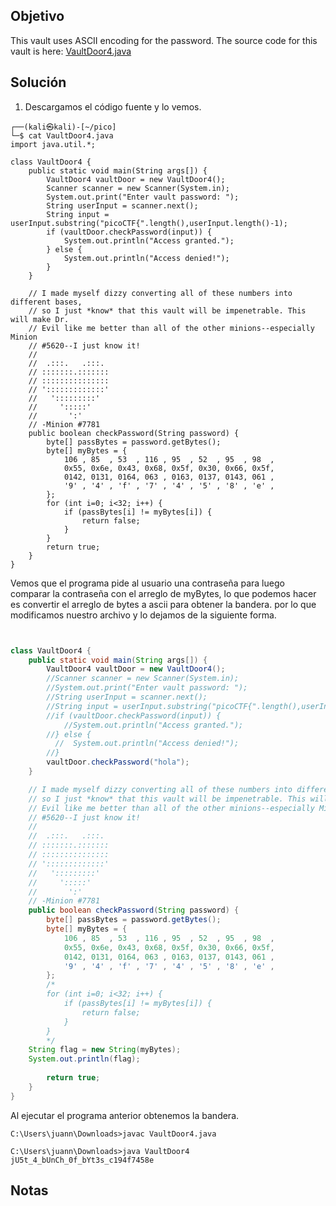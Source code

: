 ## Objetivo
This vault uses ASCII encoding for the password. The source code for this vault is here: [VaultDoor4.java](https://jupiter.challenges.picoctf.org/static/09d3002ae349631324a17e2255ae8df2/VaultDoor4.java)

## Solución
1. Descargamos el código fuente y lo vemos.
``` shell
┌──(kali㉿kali)-[~/pico]
└─$ cat VaultDoor4.java 
import java.util.*;

class VaultDoor4 {
    public static void main(String args[]) {
        VaultDoor4 vaultDoor = new VaultDoor4();
        Scanner scanner = new Scanner(System.in);
        System.out.print("Enter vault password: ");
        String userInput = scanner.next();
        String input = userInput.substring("picoCTF{".length(),userInput.length()-1);
        if (vaultDoor.checkPassword(input)) {
            System.out.println("Access granted.");
        } else {
            System.out.println("Access denied!");
        }
    }

    // I made myself dizzy converting all of these numbers into different bases,
    // so I just *know* that this vault will be impenetrable. This will make Dr.
    // Evil like me better than all of the other minions--especially Minion
    // #5620--I just know it!
    //
    //  .:::.   .:::.
    // :::::::.:::::::
    // :::::::::::::::
    // ':::::::::::::'
    //   ':::::::::'
    //     ':::::'
    //       ':'
    // -Minion #7781
    public boolean checkPassword(String password) {
        byte[] passBytes = password.getBytes();
        byte[] myBytes = {
            106 , 85  , 53  , 116 , 95  , 52  , 95  , 98  ,
            0x55, 0x6e, 0x43, 0x68, 0x5f, 0x30, 0x66, 0x5f,
            0142, 0131, 0164, 063 , 0163, 0137, 0143, 061 ,
            '9' , '4' , 'f' , '7' , '4' , '5' , '8' , 'e' ,
        };
        for (int i=0; i<32; i++) {
            if (passBytes[i] != myBytes[i]) {
                return false;
            }
        }
        return true;
    }
}

```

Vemos que el programa pide al usuario una contraseña para luego comparar la contraseña con el arreglo de myBytes, lo que podemos hacer es convertir el arreglo de bytes a ascii para obtener la bandera. por lo que modificamos nuestro archivo y lo dejamos de la siguiente forma.
``` java


class VaultDoor4 {
    public static void main(String args[]) {
        VaultDoor4 vaultDoor = new VaultDoor4();
        //Scanner scanner = new Scanner(System.in);
        //System.out.print("Enter vault password: ");
        //String userInput = scanner.next();
        //String input = userInput.substring("picoCTF{".length(),userInput.length()-1);
        //if (vaultDoor.checkPassword(input)) {
            //System.out.println("Access granted.");
        //} else {
          //  System.out.println("Access denied!");
        //}
        vaultDoor.checkPassword("hola");
    }

    // I made myself dizzy converting all of these numbers into different bases,
    // so I just *know* that this vault will be impenetrable. This will make Dr.
    // Evil like me better than all of the other minions--especially Minion
    // #5620--I just know it!
    //
    //  .:::.   .:::.
    // :::::::.:::::::
    // :::::::::::::::
    // ':::::::::::::'
    //   ':::::::::'
    //     ':::::'
    //       ':'
    // -Minion #7781
    public boolean checkPassword(String password) {
        byte[] passBytes = password.getBytes();
        byte[] myBytes = {
            106 , 85  , 53  , 116 , 95  , 52  , 95  , 98  ,
            0x55, 0x6e, 0x43, 0x68, 0x5f, 0x30, 0x66, 0x5f,
            0142, 0131, 0164, 063 , 0163, 0137, 0143, 061 ,
            '9' , '4' , 'f' , '7' , '4' , '5' , '8' , 'e' ,
        };
	    /*
        for (int i=0; i<32; i++) {
            if (passBytes[i] != myBytes[i]) {
                return false;
            }
        }
        */
    String flag = new String(myBytes);
    System.out.println(flag);
        
        return true;
    }
}


```

Al ejecutar el programa anterior obtenemos la bandera.
``` sehll
C:\Users\juann\Downloads>javac VaultDoor4.java

C:\Users\juann\Downloads>java VaultDoor4
jU5t_4_bUnCh_0f_bYt3s_c194f7458e
```

## Notas